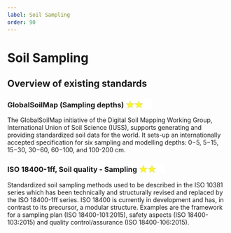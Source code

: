 ```yaml
---
label: Soil Sampling
order: 90
---
```

# Soil Sampling

## Overview of existing standards

### GlobalSoilMap (Sampling depths) <img src="/img/two_star.jpg" width="60" valign="bottom" >

The GlobalSoilMap initiative of the Digital Soil Mapping Working Group, International Union of Soil Science (IUSS),
supports generating and providing standardized soil data for the world. It sets-up an internationally accepted
specification for six sampling and modelling depths: 0−5, 5−15, 15−30, 30−60, 60−100, and 100-200 cm.

### ISO 18400-1ff, Soil quality - Sampling <img src="/img/two_star.jpg" width="60" valign="bottom" >

Standardized soil sampling methods used to be described in the ISO 10381 series which has been technically and
structurally revised and replaced by the ISO 18400-1ff series. ISO 18400 is currently in development and has, in
contrast to its precursor, a modular structure. Examples are the framework for a sampling plan (ISO 18400-101:2015),
safety aspects (ISO 18400-103:2015) and quality control/assurance (ISO 18400-106:2015).